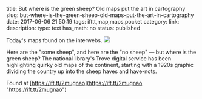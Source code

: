 title: But where is the green sheep? Old maps put the art in cartography
slug: but-where-is-the-green-sheep-old-maps-put-the-art-in-cartography
date: 2017-06-06 21:50:19
tags: ifttt,map,maps,pocket
category: 
link: 
description: 
type: text
has_math: no
status: published

Today's maps found on the interwebs. ![](https://ift.tt/2mbyAak)  
  

Here are the "some sheep", and here are the "no sheep" — but where is the green sheep? The national library's Trove digital service has been highlighting quirky old maps of the continent, starting with a 1920s graphic dividing the country up into the sheep haves and have-nots.  
  

Found at [https://ift.tt/2mugnao](https://ift.tt/2mugnao "https://ift.tt/2mugnao")



